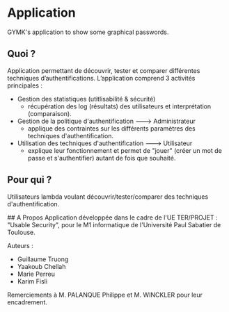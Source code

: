 # Application
GYMK's application to show some graphical passwords.

## Quoi ?
Application permettant de découvrir, tester et comparer différentes techniques d’authentifications.
L’application comprend 3 activités principales : 
- Gestion des statistiques (utitlisabilité & sécurité)
  * récupération des log (résultats) des utilisateurs et interprétation (comparaison).
- Gestion de la politique d'authentification    ---> Administrateur
  * applique des contraintes sur les différents paramètres des techniques d'authentification.
- Utilisation des techniques d'authentification ---> Utilisateur
  * explique leur fonctionnement et permet de "jouer" (créer un mot de passe et s'authentifier) autant de fois que souhaité.

## Pour qui ?
Utilisateurs lambda voulant découvrir/tester/comparer des techniques d'authentification.

## A Propos
Application développée dans le cadre de l'UE TER/PROJET : "Usable Security", pour le M1 informatique de l'Université Paul Sabatier de Toulouse.

Auteurs :
* Guillaume Truong
* Yaakoub Chellah
* Marie Perreu
* Karim Fisli

Remerciements à M. PALANQUE Philippe  et M. WINCKLER pour leur encadrement.
